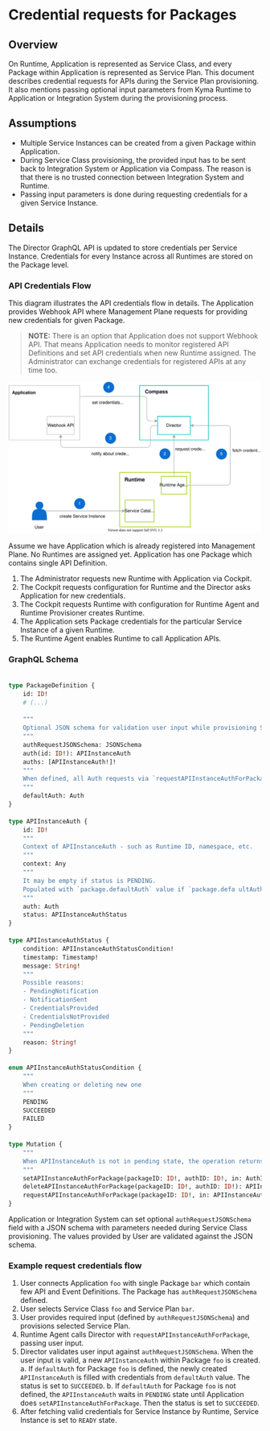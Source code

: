 # Credential requests for Packages

## Overview

On Runtime, Application is represented as Service Class, and every Package within Application is represented as Service Plan. This document describes credential requests for APIs during the Service Plan provisioning. It also mentions passing optional input parameters from Kyma Runtime to Application or Integration System during the provisioning process.

## Assumptions

- Multiple Service Instances can be created from a given Package within Application.
- During Service Class provisioning, the provided input has to be sent back to Integration System or Application via Compass. The reason is that there is no trusted connection between Integration System and Runtime.
- Passing input parameters is done during requesting credentials for a given Service Instance.

## Details

The Director GraphQL API is updated to store credentials per Service Instance. Credentials for every Instance across all Runtimes are stored on the Package level.

### API Credentials Flow

This diagram illustrates the API credentials flow in details. The Application provides Webhook API where Management Plane requests for providing new credentials for given Package.

>**NOTE:** There is an option that Application does not support Webhook API. That means Application needs to monitor registered API Definitions and set API credentials when new Runtime assigned. The Administrator can exchange credentials for registered APIs at any time too.

![Application Webhook](./assets/api-credentials-flow.svg)

Assume we have Application which is already registered into Management Plane. No Runtimes are assigned yet. Application has one Package which contains single API Definition.

1. The Administrator requests new Runtime with Application via Cockpit.
2. The Cockpit requests configuration for Runtime and the Director asks Application for new credentials.
3. The Cockpit requests Runtime with configuration for Runtime Agent and Runtime Provisioner creates Runtime.
4. The Application sets Package credentials for the particular Service Instance of a given Runtime.
5. The Runtime Agent enables Runtime to call Application APIs.


### GraphQL Schema

```graphql

type PackageDefinition {
	id: ID!
    # (...)

    """
    Optional JSON schema for validation user input while provisioning Service Class.
    """
	authRequestJSONSchema: JSONSchema
	auth(id: ID!): APIInstanceAuth
	auths: [APIInstanceAuth!]!
	"""
	When defined, all Auth requests via `requestAPIInstanceAuthForPackage` mutation fallback to defaultAuth.
	"""
	defaultAuth: Auth
}

type APIInstanceAuth {
	id: ID!
	"""
	Context of APIInstanceAuth - such as Runtime ID, namespace, etc.
	"""
	context: Any
	"""
	It may be empty if status is PENDING.
	Populated with `package.defaultAuth` value if `package.defa	ultAuth` is defined. If not, Compass notifies Application/Integration System about the Auth request.
	"""
	auth: Auth
	status: APIInstanceAuthStatus
}

type APIInstanceAuthStatus {
	condition: APIInstanceAuthStatusCondition!
	timestamp: Timestamp!
	message: String!
	"""
	Possible reasons:
	- PendingNotification
	- NotificationSent
	- CredentialsProvided
	- CredentialsNotProvided
	- PendingDeletion
	"""
	reason: String!
}

enum APIInstanceAuthStatusCondition {
	"""
	When creating or deleting new one
	"""
	PENDING
	SUCCEEDED
	FAILED
}

type Mutation {
    """
	When APIInstanceAuth is not in pending state, the operation returns error. If the APIInstanceAuth is in "Pending" status, it is set to success.
	"""
	setAPIInstanceAuthForPackage(packageID: ID!, authID: ID!, in: AuthInput! @validate): APIInstanceAuth! 
	deleteAPIInstanceAuthForPackage(packageID: ID!, authID: ID!): APIInstanceAuth!
	requestAPIInstanceAuthForPackage(packageID: ID!, in: APIInstanceAuthRequestInput!): APIInstanceAuth! 
}
```

Application or Integration System can set optional `authRequestJSONSchema` field with a JSON schema with parameters needed during Service Class provisioning. The values provided by User are validated against the JSON schema.

### Example request credentials flow
1. User connects Application `foo` with single Package `bar` which contain few API and Event Definitions. The Package has `authRequestJSONSchema` defined.
1. User selects Service Class `foo` and Service Plan `bar`.
1. User provides required input (defined by `authRequestJSONSchema`) and provisions selected Service Plan.
1. Runtime Agent calls Director with `requestAPIInstanceAuthForPackage`, passing user input.
1. Director validates user input against `authRequestJSONSchema`. When the user input is valid, a new `APIInstanceAuth` within Package `foo` is created.
    a. If `defaultAuth` for Package `foo` is defined, the newly created `APIInstanceAuth` is filled with credentials from `defaultAuth` value. The status is set to `SUCCEEDED`.
    b. If `defaultAuth` for Package `foo` is not defined, the `APIInstanceAuth` waits in `PENDING` state until Application does `setAPIInstanceAuthForPackage`. Then the status is set to `SUCCEEDED`.
1. After fetching valid credentials for Service Instance by Runtime, Service Instance is set to `READY` state.